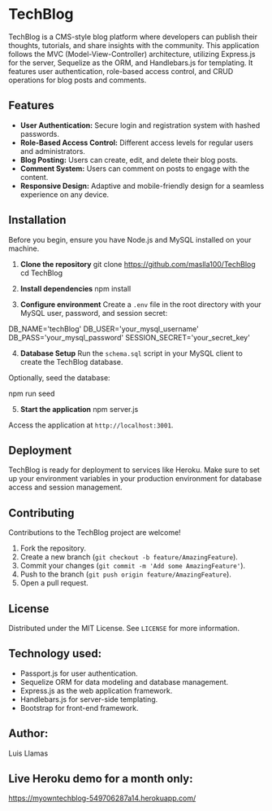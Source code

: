 # TechBlog

TechBlog is a CMS-style blog platform where developers can publish their thoughts, tutorials, and share insights with the community. This application follows the MVC (Model-View-Controller) architecture, utilizing Express.js for the server, Sequelize as the ORM, and Handlebars.js for templating. It features user authentication, role-based access control, and CRUD operations for blog posts and comments.

## Features

- **User Authentication:** Secure login and registration system with hashed passwords.
- **Role-Based Access Control:** Different access levels for regular users and administrators.
- **Blog Posting:** Users can create, edit, and delete their blog posts.
- **Comment System:** Users can comment on posts to engage with the content.
- **Responsive Design:** Adaptive and mobile-friendly design for a seamless experience on any device.

## Installation

Before you begin, ensure you have Node.js and MySQL installed on your machine.

1. **Clone the repository**
git clone https://github.com/maslla100/TechBlog
cd TechBlog

2. **Install dependencies**
npm install


3. **Configure environment**
Create a `.env` file in the root directory with your MySQL user, password, and session secret:

DB_NAME='techBlog'
DB_USER='your_mysql_username'
DB_PASS='your_mysql_password'
SESSION_SECRET='your_secret_key'


4. **Database Setup**
Run the `schema.sql` script in your MySQL client to create the TechBlog database.

Optionally, seed the database:

npm run seed


5. **Start the application**
npm server.js

Access the application at `http://localhost:3001`.

## Deployment
TechBlog is ready for deployment to services like Heroku. Make sure to set up your environment variables in your production environment for database access and session management.

## Contributing
Contributions to the TechBlog project are welcome!

1. Fork the repository.
2. Create a new branch (`git checkout -b feature/AmazingFeature`).
3. Commit your changes (`git commit -m 'Add some AmazingFeature'`).
4. Push to the branch (`git push origin feature/AmazingFeature`).
5. Open a pull request.

## License
Distributed under the MIT License. See `LICENSE` for more information.

## Technology used:

- Passport.js for user authentication.
- Sequelize ORM for data modeling and database management.
- Express.js as the web application framework.
- Handlebars.js for server-side templating.
- Bootstrap for front-end framework.

## Author:
Luis Llamas

## Live Heroku demo for a month only:
https://myowntechblog-549706287a14.herokuapp.com/
